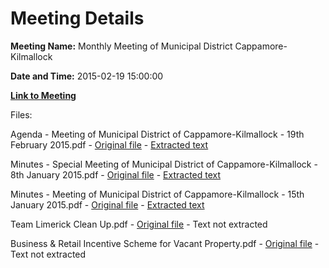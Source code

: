 # Meeting Details

**Meeting Name:** Monthly Meeting of Municipal District Cappamore-Kilmallock

**Date and Time:** 2015-02-19 15:00:00

**[Link to Meeting](https://www.limerick.ie/council/whats-on/monthly-meeting-municipal-district-cappamore-kilmallock-15)**

Files: 

Agenda - Meeting of Municipal District of Cappamore-Kilmallock - 19th February 2015.pdf - [Original file](https://www.limerick.ie/sites/default/files/media/documents/2017-07/01-agenda_19.02.2015.pdf) - [Extracted text](./Agenda%20-%20Meeting%20of%20Municipal%20District%20of%20Cappamore-Kilmallock%20-%2019th%20February%202015.md)

Minutes - Special Meeting of Municipal District of Cappamore-Kilmallock - 8th January 2015.pdf - [Original file](https://www.limerick.ie/sites/default/files/media/documents/2017-07/02-minutes_of_special_meeting_08.01.2015.pdf) - [Extracted text](./Minutes%20-%20Special%20Meeting%20of%20Municipal%20District%20of%20Cappamore-Kilmallock%20-%208th%20January%202015.md)

Minutes - Meeting of Municipal District of Cappamore-Kilmallock - 15th January 2015.pdf - [Original file](https://www.limerick.ie/sites/default/files/media/documents/2017-07/03-minutes_of_monthly_meeting_15.01.2015.pdf) - [Extracted text](./Minutes%20-%20Meeting%20of%20Municipal%20District%20of%20Cappamore-Kilmallock%C2%A0-%2015th%20January%202015.md)

Team Limerick Clean Up.pdf - [Original file](https://www.limerick.ie/sites/default/files/media/documents/2017-07/04-team_limerick_clean_up.pdf) - Text not extracted

Business & Retail Incentive Scheme for Vacant Property.pdf - [Original file](https://www.limerick.ie/sites/default/files/media/documents/2017-07/05-business_retail_incentive_scheme_for_vacant_property.pdf) - Text not extracted

